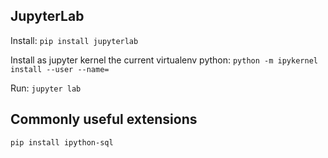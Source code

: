 ## JupyterLab

Install: `pip install jupyterlab`

Install as jupyter kernel the current virtualenv python:
`python -m ipykernel install --user --name=`

Run: `jupyter lab`

## Commonly useful extensions

```sh
pip install ipython-sql
```
